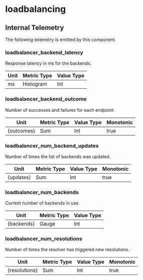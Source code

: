 [comment]: <> (Code generated by mdatagen. DO NOT EDIT.)

# loadbalancing

## Internal Telemetry

The following telemetry is emitted by this component.

### loadbalancer_backend_latency

Response latency in ms for the backends.

| Unit | Metric Type | Value Type |
| ---- | ----------- | ---------- |
| ms | Histogram | Int |

### loadbalancer_backend_outcome

Number of successes and failures for each endpoint.

| Unit | Metric Type | Value Type | Monotonic |
| ---- | ----------- | ---------- | --------- |
| {outcomes} | Sum | Int | true |

### loadbalancer_num_backend_updates

Number of times the list of backends was updated.

| Unit | Metric Type | Value Type | Monotonic |
| ---- | ----------- | ---------- | --------- |
| {updates} | Sum | Int | true |

### loadbalancer_num_backends

Current number of backends in use.

| Unit | Metric Type | Value Type |
| ---- | ----------- | ---------- |
| {backends} | Gauge | Int |

### loadbalancer_num_resolutions

Number of times the resolver has triggered new resolutions.

| Unit | Metric Type | Value Type | Monotonic |
| ---- | ----------- | ---------- | --------- |
| {resolutions} | Sum | Int | true |
